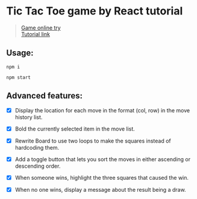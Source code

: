 # Tic Tac Toe game by React tutorial

> [Game online try](http://alvinlearn.top/react-tic-tac-toe-game/build/index.html)   
> [Tutorial link](https://reactjs.org/tutorial/tutorial.html)

## Usage:

`npm i`

`npm start`

## Advanced features:

- [x] Display the location for each move in the format (col, row) in the move history list. 

- [x] Bold the currently selected item in the move list.

- [x] Rewrite Board to use two loops to make the squares instead of hardcoding them.

- [x] Add a toggle button that lets you sort the moves in either ascending or descending order.

- [x] When someone wins, highlight the three squares that caused the win.

- [x] When no one wins, display a message about the result being a draw.
